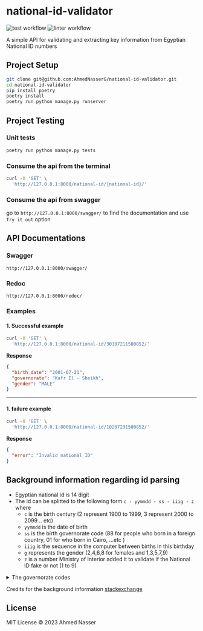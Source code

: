 # national-id-validator

![test workflow](https://github.com/AhmedNasserG/national-id-validator/actions/workflows/test.yml/badge.svg)
![linter workflow](https://github.com/AhmedNasserG/national-id-validator/actions/workflows/ruff.yml/badge.svg)

A simple API for validating and extracting key information from Egyptian National ID numbers

## Project Setup

```bash
git clone git@github.com:AhmedNasserG/national-id-validator.git
cd national-id-validator
pip install poetry
poetry install
poetry run python manage.py runserver
```

## Project Testing

### Unit tests

```bash
poetry run python manage.py tests
```

### Consume the api from the terminal

```bash
curl -X 'GET' \
  'http://127.0.0.1:8000/national-id/{national-id}/'
```

### Consume the api from swagger

go to `http://127.0.0.1:8000/swagger/` to find the documentation and use `Try it out` option

## API Documentations

### Swagger

`http://127.0.0.1:8000/swagger/`

### Redoc

`http://127.0.0.1:8000/redoc/`

### Examples

#### 1. Successful example

```bash
curl -X 'GET' \
  'http://127.0.0.1:8000/national-id/30107211500852/'
```

**Response**

```json
{
  "birth_date": "2001-07-21",
  "governorate": "Kafr El - Sheikh",
  "gender": "MALE"
}
```

---

#### 1. failure example

```bash
curl -X 'GET' \
  'http://127.0.0.1:8000/national-id/10207231500852/'
```

**Response**

```json
{
  "error": "Invalid national ID"
}
```

## Background information regarding id parsing

- Egyptian national id is 14 digit
- The id can be splitted to the following form `c - yymmdd - ss - iiig - z` where
  - `c` is the birth century (2 represent 1900 to 1999, 3 represent 2000 to 2099 .. etc)
  - `yymmdd` is the date of birth
  - `ss` is the birth governorate code (88 for people who born in a foreign country, 01 for who born in Cairo, ...etc )
  - `iiig` is the sequence in the computer between births in this birthday
  - `g` represents the gender (2,4,6,8 for females and 1,3,5,7,9)
  - `z` is a number Ministry of Interior added it to validate if the National ID fake or not (1 to 9)

<details>
  <summary>The governorate codes</summary>

| Governorate Code | Governorate      |
| ---------------- | ---------------- |
| 01               | Cairo            |
| 02               | Alexandria       |
| 03               | Port Said        |
| 04               | Suez             |
| 11               | Damietta         |
| 12               | Dakahlia         |
| 13               | Ash Sharqia      |
| 14               | Kaliobeya        |
| 15               | Kafr El - Sheikh |
| 16               | Gharbia          |
| 17               | Monoufia         |
| 18               | El Beheira       |
| 19               | Ismailia         |
| 21               | Giza             |
| 22               | Beni Suef        |
| 23               | Fayoum           |
| 24               | El Menia         |
| 25               | Assiut           |
| 26               | Sohag            |
| 27               | Qena             |
| 28               | Aswan            |
| 29               | Luxor            |
| 31               | Red Sea          |
| 32               | New Valley       |
| 33               | Matrouh          |
| 34               | North Sinai      |
| 35               | South Sinai      |
| 88               | Foreign          |

</details>

Credits for the background information [stackexchange](https://codereview.stackexchange.com/questions/221899/extract-information-from-egyptian-national-id)

## License

MIT License © 2023 Ahmed Nasser
